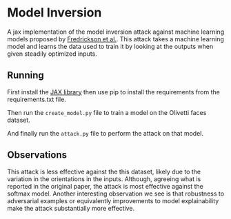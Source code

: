 # Model Inversion

A jax implementation of the model inversion attack against machine learning models proposed by [Fredrickson et al.](https://dl.acm.org/doi/10.1145/2810103.2813677).
This attack takes a machine learning model and learns the data used to train it by looking at the outputs when given steadily optimized inputs.


## Running

First install the [JAX library](https://github.com/google/jax) then use pip to install the requirements from the requirements.txt file.

Then run the `create_model.py` file to train a model on the Olivetti faces dataset.

And finally run the `attack.py` file to perform the attack on that model.


## Observations

This attack is less effective against the this dataset, likely due to the variation in the orientations in the inputs. Although, agreeing what is reported in the original paper, the attack is most effective against the softmax model. Another interesting observation we see is that robustness to adversarial examples or equivalently improvements to model explainability make the attack substantially more effective.

